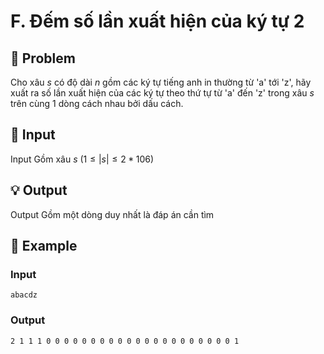 # F. Đếm số lần xuất hiện của ký tự 2

## 📖 Problem

Cho xâu
$s$
có độ dài
$n$
gồm các ký tự tiếng anh in thường từ 'a' tới 'z', hãy xuất ra số lần xuất hiện của các ký tự theo thứ tự từ 'a' đến 'z' trong xâu
$s$
trên cùng
$1$
dòng cách nhau bởi dấu cách.


## 🧩 Input

Input
Gồm xâu
$s$
$(1 ≤ |s| ≤ 2 * 106)$


## 💡 Output

Output
Gồm một dòng duy nhất là đáp án cần tìm


## 🧠 Example

### Input

```text
abacdz
```

### Output

```text
2 1 1 1 0 0 0 0 0 0 0 0 0 0 0 0 0 0 0 0 0 0 0 0 0 1
```


